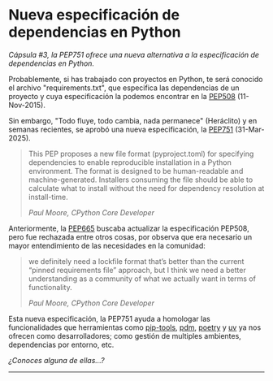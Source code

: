 # Nueva especificación de dependencias en Python

_Cápsula #3, la PEP751 ofrece una nueva alternativa a la especificación de dependencias en Python._

Probablemente, si has trabajado con proyectos en Python, te será conocido el archivo "requirements.txt", que especifica las dependencias de un proyecto y cuya especificación la podemos encontrar en la [PEP508](https://peps.python.org/pep-0508/) (11-Nov-2015).

Sin embargo, "Todo fluye, todo cambia, nada permanece" (Heráclito) y en semanas recientes, se aprobó una nueva especificación, la [PEP751](https://peps.python.org/pep-0751/) (31-Mar-2025).

> This PEP proposes a new file format (pyproject.toml) for specifying dependencies to enable reproducible installation in a Python environment. The format is designed to be human-readable and machine-generated. Installers consuming the file should be able to calculate what to install without the need for dependency resolution at install-time.
>
> _Paul Moore, CPython Core Developer_

Anteriormente, la [PEP665](https://peps.python.org/pep-0665/) buscaba actualizar la especificación PEP508, pero fue rechazada entre otros cosas, por observa que era necesario un mayor entendimiento de las necesidades en la comunidad:

> we definitely need a lockfile format that’s better than the current “pinned requirements file” approach, but I think we need a better understanding as a community of what we actually want in terms of functionality.
>
> _Paul Moore, CPython Core Developer_

Esta nueva especificación, la PEP751 ayuda a homologar las funcionalidades que herramientas como [pip-tools](https://pypi.org/project/pip-tools/), [pdm](https://pypi.org/project/pdm/), [poetry](https://python-poetry.org/) y [uv](https://docs.astral.sh/uv/) ya nos ofrecen como desarrolladores; como gestión de multiples ambientes, dependencias por entorno, etc.

_¿Conoces alguna de ellas…?_

- - -
